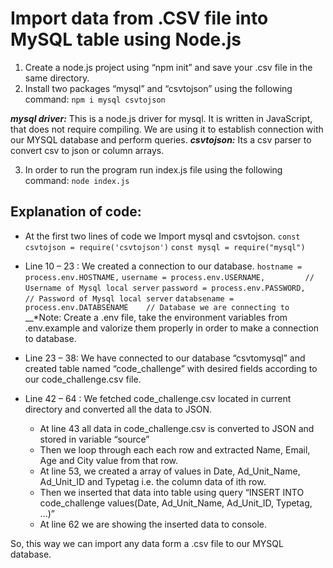 # Import data from .CSV file into MySQL table using Node.js
1. Create a node.js project using “npm init” and save your .csv file in the same directory. 
2. Install two packages “mysql” and “csvtojson” using the following command:
`npm i mysql csvtojson`

__*mysql driver:*__ This is a node.js driver for mysql. It is written in JavaScript, that does not require compiling. We are using it to establish connection with our MYSQL database and perform queries.
__*csvtojson:*__ Its a csv parser to convert csv to json or column arrays.

3. In order to run the program run index.js file using the following command:
`node index.js`
## Explanation of code:
* At the first two lines of code we Import  mysql and csvtojson.
`const csvtojson = require('csvtojson')`
`const mysql = require("mysql")`
* Line 10 – 23 : We created a connection to our database.
`hostname = process.env.HOSTNAME,` 
`username = process.env.USERNAME,         // Username of Mysql local server`
`password = process.env.PASSWORD,         // Password of Mysql local server`
`databsename = process.env.DATABSENAME    // Database we are connecting to`
__*Note: Create a .env file, take the environment variables from .env.example and valorize them properly in order to make a connection to database.

* Line 23 – 38: We have connected to our database “csvtomysql” and created table named “code_challenge” with desired fields according to our code_challenge.csv file.
* Line 42 – 64 : We fetched code_challenge.csv located in current directory and converted all the data to JSON.
  * At line 43 all data in code_challenge.csv is converted to JSON and stored in variable “source”
  * Then we loop through each each row and extracted Name, Email, Age and City value from that row.
   * At line 53, we created a array of values in Date, Ad_Unit_Name, Ad_Unit_ID and Typetag i.e. the column data of ith row.
   * Then we inserted that data into table using  query “INSERT INTO code_challenge values(Date, Ad_Unit_Name, Ad_Unit_ID, Typetag, ...)”
   * At line 62 we are showing the inserted data to console. 

So, this way we can import any data form a .csv file to our MYSQL database.
